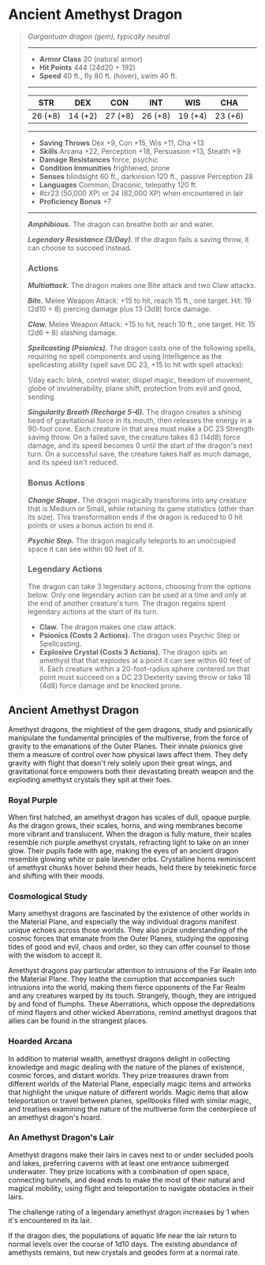 # Ancient Amethyst Dragon
>*Gargantuan dragon (gem), typically neutral*
>___
>- **Armor Class** 20 (natural armor)
>- **Hit Points** 444 (24d20 + 192)
>- **Speed** 40 ft., fly 80 ft. (hover), swim 40 ft.
>___
>|STR|DEX|CON|INT|WIS|CHA|
>|:---:|:---:|:---:|:---:|:---:|:---:|
>|26 (+8)|14 (+2)|27 (+8)|26 (+8)|19 (+4)|23 (+6)|
>___
>- **Saving Throws** Dex +9, Con +15, Wis +11, Cha +13
>- **Skills** Arcana +22, Perception +18, Persuasion +13, Stealth +9
>- **Damage Resistances** force, psychic
>- **Condition Immunities** frightened, prone
>- **Senses** blindsight 60 ft., darkvision 120 ft., passive Perception 28
>- **Languages** Common, Draconic, telepathy 120 ft.
>- #cr23 (50,000 XP) or 24 (62,000 XP) when encountered in lair
>- **Proficiency Bonus** +7
>___
>***Amphibious.*** The dragon can breathe both air and water.  
>
>***Legendary Resistance (3/Day).*** If the dragon fails a saving throw, it can choose to succeed instead.  
>
>### Actions
>***Multiattack.*** The dragon makes one Bite attack and two Claw attacks.  
>
>***Bite.*** Melee Weapon Attack: +15 to hit, reach 15 ft., one target. Hit: 19 (2d10 + 8) piercing damage plus 13 (3d8) force damage.  
>
>***Claw.*** Melee Weapon Attack: +15 to hit, reach 10 ft., one target. Hit: 15 (2d6 + 8) slashing damage.  
>
>***Spellcasting (Psionics).*** The dragon casts one of the following spells, requiring no spell components and using Intelligence as the spellcasting ability (spell save DC 23, +15 to hit with spell attacks):  
>
>1/day each: blink, control water, dispel magic, freedom of movement, globe of invulnerability, plane shift, protection from evil and good, sending  
>
>
>***Singularity Breath (Recharge 5–6).*** The dragon creates a shining bead of gravitational force in its mouth, then releases the energy in a 90-foot cone. Each creature in that area must make a DC 23 Strength saving throw. On a failed save, the creature takes 63 (14d8) force damage, and its speed becomes 0 until the start of the dragon's next turn. On a successful save, the creature takes half as much damage, and its speed isn't reduced.  
>
>### Bonus Actions
>***Change Shape.*** The dragon magically transforms into any creature that is Medium or Small, while retaining its game statistics (other than its size). This transformation ends if the dragon is reduced to 0 hit points or uses a bonus action to end it.  
>
>***Psychic Step.*** The dragon magically teleports to an unoccupied space it can see within 60 feet of it.  
>
>### Legendary Actions
>The dragon can take 3 legendary actions, choosing from the options below. Only one legendary action can be used at a time and only at the end of another creature's turn. The dragon regains spent legendary actions at the start of its turn.
>
>- **Claw.** The dragon makes one claw attack.
>- **Psionics (Costs 2 Actions).** The dragon uses Psychic Step or Spellcasting.
>- **Explosive Crystal (Costs 3 Actions).** The dragon spits an amethyst that that explodes at a point it can see within 60 feet of it. Each creature within a 20-foot-radius sphere centered on that point must succeed on a DC 23 Dexterity saving throw or take 18 (4d8) force damage and be knocked prone.

## Ancient Amethyst Dragon

Amethyst dragons, the mightiest of the gem dragons, study and psionically manipulate the fundamental principles of the multiverse, from the force of gravity to the emanations of the Outer Planes. Their innate psionics give them a measure of control over how physical laws affect them. They defy gravity with flight that doesn't rely solely upon their great wings, and gravitational force empowers both their devastating breath weapon and the exploding amethyst crystals they spit at their foes.

### Royal Purple
When first hatched, an amethyst dragon has scales of dull, opaque purple. As the dragon grows, their scales, horns, and wing membranes become more vibrant and translucent. When the dragon is fully mature, their scales resemble rich purple amethyst crystals, refracting light to take on an inner glow. Their pupils fade with age, making the eyes of an ancient dragon resemble glowing white or pale lavender orbs. Crystalline horns reminiscent of amethyst chunks hover behind their heads, held there by telekinetic force and shifting with their moods.

### Cosmological Study
Many amethyst dragons are fascinated by the existence of other worlds in the Material Plane, and especially the way individual dragons manifest unique echoes across those worlds. They also prize understanding of the cosmic forces that emanate from the Outer Planes, studying the opposing tides of good and evil, chaos and order, so they can offer counsel to those with the wisdom to accept it.

Amethyst dragons pay particular attention to intrusions of the Far Realm into the Material Plane. They loathe the corruption that accompanies such intrusions into the world, making them fierce opponents of the Far Realm and any creatures warped by its touch. Strangely, though, they are intrigued by and fond of flumphs. These Aberrations, which oppose the depredations of mind flayers and other wicked Aberrations, remind amethyst dragons that allies can be found in the strangest places.

### Hoarded Arcana
In addition to material wealth, amethyst dragons delight in collecting knowledge and magic dealing with the nature of the planes of existence, cosmic forces, and distant worlds. They prize treasures drawn from different worlds of the Material Plane, especially magic items and artworks that highlight the unique nature of different worlds. Magic items that allow teleportation or travel between planes, spellbooks filled with similar magic, and treatises examining the nature of the multiverse form the centerpiece of an amethyst dragon's hoard.

### An Amethyst Dragon's Lair
Amethyst dragons make their lairs in caves next to or under secluded pools and lakes, preferring caverns with at least one entrance submerged underwater. They prize locations with a combination of open space, connecting tunnels, and dead ends to make the most of their natural and magical mobility, using flight and teleportation to navigate obstacles in their lairs.

The challenge rating of a legendary amethyst dragon increases by 1 when it's encountered in its lair.

If the dragon dies, the populations of aquatic life near the lair return to normal levels over the course of 1d10 days. The existing abundance of amethysts remains, but new crystals and geodes form at a normal rate.